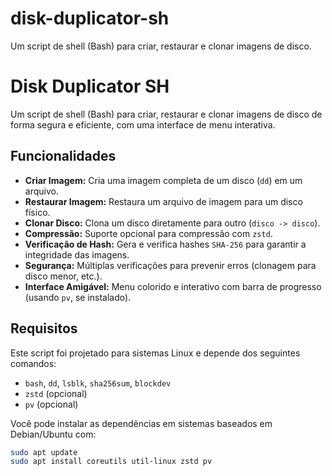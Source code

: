 # disk-duplicator-sh
Um script de shell (Bash) para criar, restaurar e clonar imagens de disco.
# Disk Duplicator SH

Um script de shell (Bash) para criar, restaurar e clonar imagens de disco de forma segura e eficiente, com uma interface de menu interativa.

## Funcionalidades

- **Criar Imagem:** Cria uma imagem completa de um disco (`dd`) em um arquivo.
- **Restaurar Imagem:** Restaura um arquivo de imagem para um disco físico.
- **Clonar Disco:** Clona um disco diretamente para outro (`disco -> disco`).
- **Compressão:** Suporte opcional para compressão com `zstd`.
- **Verificação de Hash:** Gera e verifica hashes `SHA-256` para garantir a integridade das imagens.
- **Segurança:** Múltiplas verificações para prevenir erros (clonagem para disco menor, etc.).
- **Interface Amigável:** Menu colorido e interativo com barra de progresso (usando `pv`, se instalado).

## Requisitos

Este script foi projetado para sistemas Linux e depende dos seguintes comandos:
- `bash`, `dd`, `lsblk`, `sha256sum`, `blockdev`
- `zstd` (opcional)
- `pv` (opcional)

Você pode instalar as dependências em sistemas baseados em Debian/Ubuntu com:
```bash
sudo apt update
sudo apt install coreutils util-linux zstd pv
